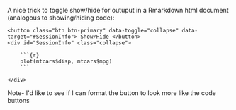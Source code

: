 A nice trick to toggle show/hide for outuput in a Rmarkdown html document (analogous to showing/hiding code):
```
<button class="btn btn-primary" data-toggle="collapse" data-target="#SessionInfo"> Show/Hide </button>  
<div id="SessionInfo" class="collapse">  

    ```{r}
    plot(mtcars$disp, mtcars$mpg)
    ```

</div>
```

Note- I'd like to see if I can format the button to look more like the code buttons